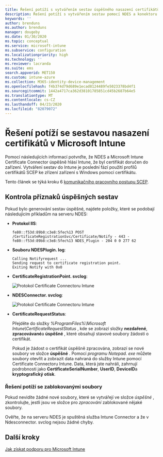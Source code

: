 ```yaml
---
title: Řešení potíží s vytvářením sestav úspěšného nasazení certifikátů do zařízení při použití protokolu SCEP s Microsoft Intune | Microsoft Docs
description: Řešení potíží s vytvářením sestav pomocí NDES a konektoru pro Intune o úspěšném nasazení certifikátů, které se zřídily pomocí profilů certifikátů SCEP
keywords: ''
author: brenduns
ms.author: brenduns
manager: dougeby
ms.date: 01/30/2020
ms.topic: conceptual
ms.service: microsoft-intune
ms.subservice: configuration
ms.localizationpriority: high
ms.technology: ''
ms.reviewer: lacranda
ms.suite: ems
search.appverid: MET150
ms.custom: intune-azure
ms.collection: M365-identity-device-management
ms.openlocfilehash: f4b374d79d689e1ecad8124489fe5023378bd4f1
ms.sourcegitcommit: 1442a4717ca362d38101785851cd45b2687b64e5
ms.translationtype: MT
ms.contentlocale: cs-CZ
ms.lasthandoff: 04/23/2020
ms.locfileid: "82079072"
---
```

# <a name="troubleshoot-ndes-reporting-of-certificate-deployments-in-microsoft-intune"></a>Řešení potíží se sestavou nasazení certifikátů v Microsoft Intune

Pomocí následujících informací potvrďte, že NDES a Microsoft Intune Certificate Connector úspěšně hlásí Intune, že byl certifikát doručen do zařízení. Vytváření sestav do Intune je poslední fází použití profilů certifikátů SCEP ke zřízení zařízení s Windows pomocí certifikátu.

Tento článek se týká kroku 6 [komunikačního pracovního postupu SCEP](troubleshoot-scep-certificate-profiles.md).

## <a name="review-for-signs-of-successful-reporting"></a>Kontrola příznaků úspěšných sestav

Pokud bylo generování sestav úspěšné, najdete položky, které se podobají následujícím příkladům na serveru NDES:

- **Protokol IIS**:

  `fe80::f53d:89b8:c3e8:5fec%13 POST /CertificateRegistrationSvc/Certificate/Notify - 443 - fe80::f53d:89b8:c3e8:5fec%13 NDES_Plugin - 204 0 0 277 62`

- **Souboru NDESPlugin. log**:

  ```
  Calling Notifyrequest ...
  Sending request to certificate registration point.
  Exiting Notify with 0x0
  ```

- **CertificateRegistrationPoint. svclog**:

  ![Protokol Certificate Connectoru Intune](../protect/media/troubleshoot-scep-certificate-reporting/certificate-registration-point-log.png)

- **NDESConnector. svclog**:

  ![Protokol Certificate Connectoru Intune](../protect/media/troubleshoot-scep-certificate-reporting/ndesconnector-log.png)

- **CertificateRequestStatus**:

  Přejděte do složky *%ProgramFiles%\Microsoft Intune\CertificateRequestStatus* , kde se zobrazí složky **nezdařené**, **zpracovávané**a **úspěšné** , které obsahují stavové soubory žádosti o certifikát.

  Pokud je žádost o certifikát úspěšně zpracována, zobrazí se nové soubory ve složce **úspěšné** . Pomocí *programu Notepad. exe* můžete soubory otevřít a zobrazit data nahraná do služby Intune pomocí Certificate Connectoru Intune. Data, která jste nahráli, zahrnují podrobnosti jako **CertificateSerialNumber**, **UserID**, **DeviceID**a **kryptografický otisk**.

### <a name="troubleshoot-stuck-files"></a>Řešení potíží se zablokovanými soubory

Pokud nevidíte žádné nové soubory, které se vytvářejí ve složce *úspěšné* , zkontrolujte, jestli jsou ve složce pro *zpracování* zablokované nějaké soubory.

Ověřte, že na serveru NDES je spuštěná služba Intune Connector a že v Ndesconnector. svclog nejsou žádné chyby.

## <a name="next-steps"></a>Další kroky

[Jak získat podporu pro Microsoft Intune](../fundamentals/get-support.md)
